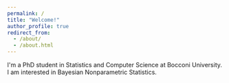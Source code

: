 ```yaml
---
permalink: /
title: "Welcome!"
author_profile: true
redirect_from: 
  - /about/
  - /about.html
---
```

I'm a PhD student in Statistics and Computer Science at Bocconi University. 
I am interested in Bayesian Nonparametric Statistics.
